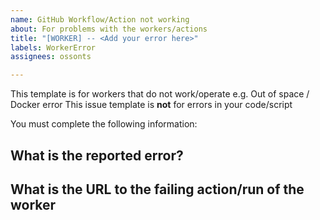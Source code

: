 ```yaml
---
name: GitHub Workflow/Action not working
about: For problems with the workers/actions
title: "[WORKER] -- <Add your error here>"
labels: WorkerError
assignees: ossonts

---
```


This template is for workers that do not work/operate e.g. Out of space / Docker error
This issue template is **not** for errors in your code/script

You must complete the following information:


## What is the reported error?

## What is the URL to the failing action/run of the worker

